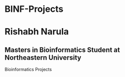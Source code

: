 # BINF-Projects

# Rishabh Narula

## Masters in Bioinformatics Student at Northeastern University

Bioinformatics Projects
